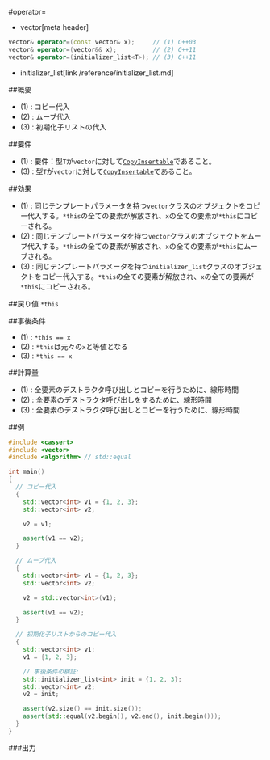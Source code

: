 #operator=
* vector[meta header]

```cpp
vector& operator=(const vector& x);     // (1) C++03
vector& operator=(vector&& x);          // (2) C++11
vector& operator=(initializer_list<T>); // (3) C++11
```
* initializer_list[link /reference/initializer_list.md]

##概要
- (1) : コピー代入
- (2) : ムーブ代入
- (3) : 初期化子リストの代入


##要件
- (1) : 要件：型`T`が`vector`に対して[`CopyInsertable`](/reference/container_concepts/copyinsertable.md)であること。
- (3) : 型`T`が`vector`に対して[`CopyInsertable`](/reference/container_concepts/copyinsertable.md)であること。


##効果
- (1) : 同じテンプレートパラメータを持つ`vector`クラスのオブジェクトをコピー代入する。`*this`の全ての要素が解放され、`x`の全ての要素が`*this`にコピーされる。
- (2) : 同じテンプレートパラメータを持つ`vector`クラスのオブジェクトをムーブ代入する。`*this`の全ての要素が解放され、`x`の全ての要素が`*this`にムーブされる。
- (3) : 同じテンプレートパラメータを持つ`initializer_list`クラスのオブジェクトをコピー代入する。`*this`の全ての要素が解放され、`x`の全ての要素が`*this`にコピーされる。


##戻り値
`*this`


##事後条件
- (1) : `*this == x`
- (2) : `*this`は元々の`x`と等値となる
- (3) : `*this == x`


##計算量
- (1) : 全要素のデストラクタ呼び出しとコピーを行うために、線形時間
- (2) : 全要素のデストラクタ呼び出しをするために、線形時間
- (3) : 全要素のデストラクタ呼び出しとコピーを行うために、線形時間


##例
```cpp
#include <cassert>
#include <vector>
#include <algorithm> // std::equal

int main()
{
  // コピー代入
  {
    std::vector<int> v1 = {1, 2, 3};
    std::vector<int> v2;

    v2 = v1;

    assert(v1 == v2);
  }

  // ムーブ代入
  {
    std::vector<int> v1 = {1, 2, 3};
    std::vector<int> v2;

    v2 = std::vector<int>(v1);

    assert(v1 == v2);
  }

  // 初期化子リストからのコピー代入
  {
    std::vector<int> v1;
    v1 = {1, 2, 3};

    // 事後条件の検証:
    std::initializer_list<int> init = {1, 2, 3};
    std::vector<int> v2;
    v2 = init;

    assert(v2.size() == init.size());
    assert(std::equal(v2.begin(), v2.end(), init.begin()));
  }
}
```

###出力
```
```


